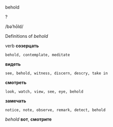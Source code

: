 behold

?

/bəˈhōld/

Definitions of _behold_

verb
**созерцать**

    behold, contemplate, meditate
**видеть**

    see, behold, witness, discern, descry, take in
**смотреть**

    look, watch, view, see, eye, behold
**замечать**

    notice, note, observe, remark, detect, behold

_behold_
**вот**, **смотрите**